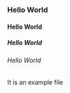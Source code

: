 <html>
  <h3>Hello World</h3>
  <h4>Hello World</h4>
  <h5>Hello World</h5>
  <h6>Hello World</h6>
<body> It is an example file</body>
</html>
    
